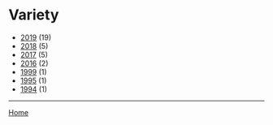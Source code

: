 # Variety

  * [2019](./variety-2019.md/) (19)
  * [2018](./variety-2018.md/) (5)
  * [2017](./variety-2017.md/) (5)
  * [2016](./variety-2016.md/) (2)
  * [1999](./variety-1999.md/) (1)
  * [1995](./variety-1995.md/) (1)
  * [1994](./variety-1994.md/) (1)
----

[Home](../)
